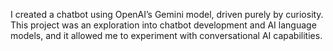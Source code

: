 I created a chatbot using OpenAI’s Gemini model, driven purely by curiosity. This project was an exploration into chatbot development and AI language models, and it allowed me to experiment with conversational AI capabilities.
